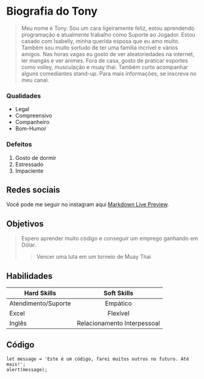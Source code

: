 # Biografia do Tony

> Meu nome é Tony. Sou um cara ligeiramente feliz, estou aprendendo programação e atualmente trabalho como Suporte ao Jogador. Estou casado com Isabelly, minha querida esposa que eu amo muito. Também sou muito sortudo de ter uma família incrível e vários amigos. Nas horas vagas eu gosto de ver aleatoriedades na internet, ler mangás e ver animes. Fora de casa, gosto de  praticar esportes como volley, musculação e muay thai. Também curto acompanhar alguns comediantes stand-up. Para mais informações, se inscreva no meu canal.

### Qualidades

* Legal
* Compreensivo
* Companheiro
* Bom-Humor

### Defeitos

1. Gosto de dormir
2. Estressado
3. Impaciente

## Redes sociais

Você pode me seguir no instagram aqui [Markdown Live Preview](https://instagram.com).

## Objetivos

> Espero aprender muito código e conseguir um emprego ganhando em Dólar.
>> Vencer uma luta em um torneio de Muay Thai

## Habilidades

| Hard Skills              | Soft Skills |
| -------------            |:-------------:|
| Atendimento/Suporte      | Empático     |
| Excel                    | Flexível     |
| Inglês                   | Relacionamento Interpessoal     |

## Código

```
let message = 'Este é um código, farei muitos outros no futuro. Até mais!';
alert(message);
```
